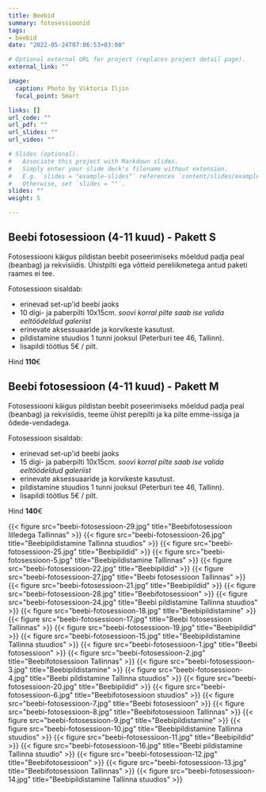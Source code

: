 ```yaml
---
title: Beebid
summary: fotosessioonid
tags:
- beebid
date: "2022-05-24T07:06:53+03:00"

# Optional external URL for project (replaces project detail page).
external_link: ""

image:
  caption: Photo by Viktoria Iljin
  focal_point: Smart

links: []
url_code: ""
url_pdf: ""
url_slides: ""
url_video: ""

# Slides (optional).
#   Associate this project with Markdown slides.
#   Simply enter your slide deck's filename without extension.
#   E.g. `slides = "example-slides"` references `content/slides/example-slides.md`.
#   Otherwise, set `slides = ""`.
slides: ""
weight: 5

---
```

## Beebi fotosessioon (4-11 kuud) - Pakett S 

Fotosessiooni käigus pildistan beebit poseerimiseks mõeldud padja peal (beanbag) ja rekvisiidis. Ühistpilti ega võtteid pereliikmetega antud paketi raames ei tee. 

Fotosessioon sisaldab: 
* erinevad set-up'id beebi jaoks
* 10 digi- ja paberpilti 10x15cm. 
_soovi korral pilte saab ise valida eeltöödeldud galeriist_
* erinevate aksessuaaride ja korvikeste kasutust.
* pildistamine stuudios 1 tunni jooksul (Peterburi tee 46, Tallinn). 
* lisapildi töötlus 5€ / pilt. 

Hind **110**€ 

## Beebi fotosessioon (4-11 kuud) - Pakett M 

Fotosessiooni käigus pildistan beebit poseerimiseks mõeldud padja peal (beanbag) ja rekvisiidis, teeme ühist perepilti ja ka pilte emme-issiga ja õdede-vendadega.

Fotosessioon sisaldab: 
* erinevad set-up'id beebi jaoks
* 15 digi- ja paberpilti 10x15cm. 
_soovi korral pilte saab ise valida eeltöödeldud galeriist_
* erinevate aksessuaaride ja korvikeste kasutust. 
* pildistamine stuudios 1 tunni jooksul (Peterburi tee 46, Tallinn). 
* lisapildi töötlus 5€ / pilt. 

Hind **140**€ 

{{< figure src="beebi-fotosessioon-29.jpg" title="Beebifotosessioon lilledega Tallinnas" >}}
{{< figure src="beebi-fotosessioon-26.jpg" title="Beebipildistamine Tallinna stuudios" >}}
{{< figure src="beebi-fotosessioon-25.jpg" title="Beebipildid" >}}
{{< figure src="beebi-fotosessioon-5.jpg" title="Beebipildistamine Tallinnas" >}}
{{< figure src="beebi-fotosessioon-22.jpg" title="Beebipildid" >}}
{{< figure src="beebi-fotosessioon-27.jpg" title="Beebi fotosessioon Tallinnas" >}}
{{< figure src="beebi-fotosessioon-21.jpg" title="Beebipildid" >}}
{{< figure src="beebi-fotosessioon-28.jpg" title="Beebifotosessioon" >}}
{{< figure src="beebi-fotosessioon-24.jpg" title="Beebi pildistamine Tallinna stuudios" >}}
{{< figure src="beebi-fotosessioon-18.jpg" title="Beebipildistamine" >}}
{{< figure src="beebi-fotosessioon-17.jpg" title="Beebi fotosessioon Tallinnas" >}}
{{< figure src="beebi-fotosessioon-19.jpg" title="Beebipildid" >}}
{{< figure src="beebi-fotosessioon-15.jpg" title="Beebipildistamine Tallinna stuudios" >}}
{{< figure src="beebi-fotosessioon-1.jpg" title="Beebi fotosessioon" >}}
{{< figure src="beebi-fotosessioon-2.jpg" title="Beebifotosessioon Tallinnas" >}}
{{< figure src="beebi-fotosessioon-3.jpg" title="Beebipildistamine" >}}
{{< figure src="beebi-fotosessioon-4.jpg" title="Beebi pildistamine Tallinna stuudios" >}}
{{< figure src="beebi-fotosessioon-20.jpg" title="Beebipildid" >}}
{{< figure src="beebi-fotosessioon-6.jpg" title="Beebifotosessioon stuudios" >}}
{{< figure src="beebi-fotosessioon-7.jpg" title="Beebi fotosessioon" >}}
{{< figure src="beebi-fotosessioon-8.jpg" title="Beebifotosessioon Tallinnas" >}}
{{< figure src="beebi-fotosessioon-9.jpg" title="Beebipildistamine" >}}
{{< figure src="beebi-fotosessioon-10.jpg" title="Beebipildistamine Tallinna stuudios" >}}
{{< figure src="beebi-fotosessioon-11.jpg" title="Beebipildid" >}}
{{< figure src="beebi-fotosessioon-16.jpg" title="Beebi pildistamine Tallinna stuudio" >}}
{{< figure src="beebi-fotosessioon-12.jpg" title="Beebifotosessioon" >}}
{{< figure src="beebi-fotosessioon-13.jpg" title="Beebifotosessioon Tallinnas" >}}
{{< figure src="beebi-fotosessioon-14.jpg" title="Beebipildistamine Tallinna stuudios" >}}